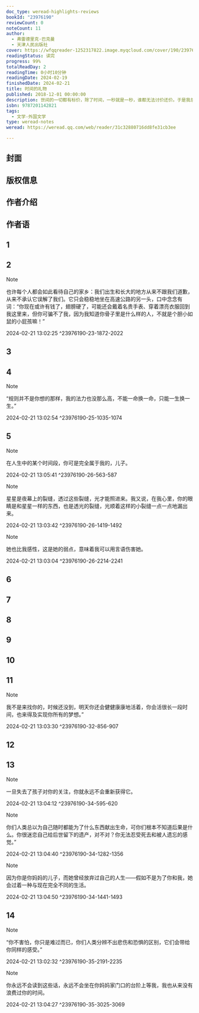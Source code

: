 ```yaml
---
doc_type: weread-highlights-reviews
bookId: "23976190"
reviewCount: 0
noteCount: 11
author:
  - 弗雷德里克·巴克曼
  - 天津人民出版社
cover: https://wfqqreader-1252317822.image.myqcloud.com/cover/190/23976190/t7_23976190.jpg
readingStatus: 读完
progress: 99%
totalReadDay: 2
readingTime: 0小时10分钟
readingDate: 2024-02-19
finishedDate: 2024-02-21
title: 时间的礼物
published: 2018-12-01 00:00:00
description: 世间的一切都有标价，除了时间，一秒就是一秒，谁都无法讨价还价。于是我总在出差，把生命中的每分每秒都贡献给工作，因为我坚信创造财富才是时间的正经归宿。45岁时，我成为一个有事业和资本的成功人士，但妻子和儿子离开了我。癌症将我送进医院，一周前，我认识了隔壁病房的五岁女孩。她用蜡笔给椅子涂颜色，用牛奶盒做恐龙、给兔子玩偶讲故事，都是为了安慰妈妈和来看望她的人不要难过。死亡一天天临近，女孩却一如既往期待妈妈讲睡前故事，期待上学，期待着明年的生日会。她偷偷告诉我，穿白大褂的外星人会来治好她的病。她让我想起自己的儿子，以及那些我没有为他做的事情。死神要来带走女孩的那天晚上，我的心像被撕开了一个大口子，我向死神提出用我的命换女孩的命，但死神还要求抹去我在世间的一切痕迹。过去的45年，从父母的儿子，到儿子的父亲，我是如何度过的？一次对过往的清算，让我终于明白时间究竟意味着什么。
isbn: 9787201142821
tags:
  - 文学-外国文学
type: weread-notes
weread: https://weread.qq.com/web/reader/31c32880716dd8fe31cb3ee

---
```



## 封面

## 版权信息

## 作者介绍

## 作者语

## 1

## 2

> [!NOTE] 
> 也许每个人都会如此看待自己的家乡：我们出生和长大的地方从来不跟我们道歉，从来不承认它误解了我们。它只会稳稳地坐在高速公路的另一头，口中念念有词：“你现在或许有钱了，翅膀硬了，可能还会戴着名贵手表、穿着漂亮衣服回到我这里来，但你可骗不了我，因为我知道你骨子里是什么样的人，不就是个胆小如鼠的小屁孩嘛！”
> 
> 2024-02-21 13:02:25 ^23976190-23-1872-2022

## 3

## 4

> [!NOTE] 
> “规则并不是你想的那样，我的法力也没那么高，不能一命换一命，只能一生换一生。”
> 
> 2024-02-21 13:02:54 ^23976190-25-1035-1074

## 5

> [!NOTE] 
> 在人生中的某个时间段，你可是完全属于我的，儿子。
> 
> 2024-02-21 13:05:41 ^23976190-26-563-587

> [!NOTE] 
> 星星是夜幕上的裂缝，透过这些裂缝，光才能照进来。我又说，在我心里，你的眼睛是和星星一样的东西，也是透光的裂缝，光顺着这样的小裂缝一点一点地漏出来。
> 
> 2024-02-21 13:03:42 ^23976190-26-1419-1492

> [!NOTE] 
> 她也比我感性，这是她的弱点，意味着我可以用言语伤害她。
> 
> 2024-02-21 13:03:04 ^23976190-26-2214-2241

## 6

## 7

## 8

## 9

## 10

## 11

> [!NOTE] 
> 我不是来找你的，时候还没到，明天你还会健健康康地活着，你会活很长一段时间，也来得及实现你所有的梦想。”
> 
> 2024-02-21 13:03:30 ^23976190-32-856-907

## 12

## 13

> [!NOTE] 
> 一旦失去了孩子对你的关注，你就永远不会重新获得它。
> 
> 2024-02-21 13:04:12 ^23976190-34-595-620

> [!NOTE] 
> 你们人类总以为自己随时都能为了什么东西献出生命，可你们根本不知道后果是什么。你很迷恋自己给后世留下的遗产，对不对？你无法忍受死去和被人遗忘的感觉。”
> 
> 2024-02-21 13:04:40 ^23976190-34-1282-1356

> [!NOTE] 
> 因为你是你妈妈的儿子，而她曾经放弃过自己的人生——假如不是为了你和我，她会过着一种与现在完全不同的生活。
> 
> 2024-02-21 13:04:50 ^23976190-34-1441-1493

## 14

> [!NOTE] 
> “你不害怕，你只是难过而已，你们人类分辨不出悲伤和恐惧的区别，它们会带给你同样的感受。”
> 
> 2024-02-21 13:02:32 ^23976190-35-2191-2235

> [!NOTE] 
> 你永远不会读到这些话，永远不会坐在你妈妈家门口的台阶上等我，我也从来没有浪费过你的时间。
> 
> 2024-02-21 13:04:27 ^23976190-35-3025-3069

